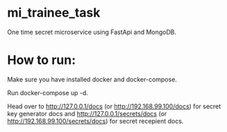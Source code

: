# mi_trainee_task

One time secret microservice using FastApi and MongoDB.

# How to run:

Make sure you have installed docker and docker-compose.

Run docker-compose up -d.

Head over to http://127.0.0.1/docs (or http://192.168.99.100/docs) for secret key generator docs and http://127.0.0.1/secrets/docs (or http://192.168.99.100/secrets/docs) for secret recepient docs.

